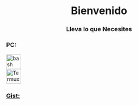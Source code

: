 <h1 align="center">Bienvenido</h1>
<h3 align="center">Lleva lo que Necesites</h3>



<h3 align="left">PC:</h3>
<p align="left"> <a href="https://www.gnu.org/software/bash/" target="_blank" rel="noreferrer"> <img src="https://www.vectorlogo.zone/logos/gnu_bash/gnu_bash-icon.svg" alt="bash" width="40" height="40"/> </a> 
  
  </br>
  <a href="https://termux.dev/en/" target="_blank" rel="noreferrer"> <img src="https://github.com/user-attachments/assets/2e41ee86-2f42-4945-89e0-9457ceffdbd2" alt="Termux" width="40" height="40"/> 


<h3 align="left">Gist:</h3>

<!-- GIST-LIST:START -->

<!-- GIST-LIST:END -->
